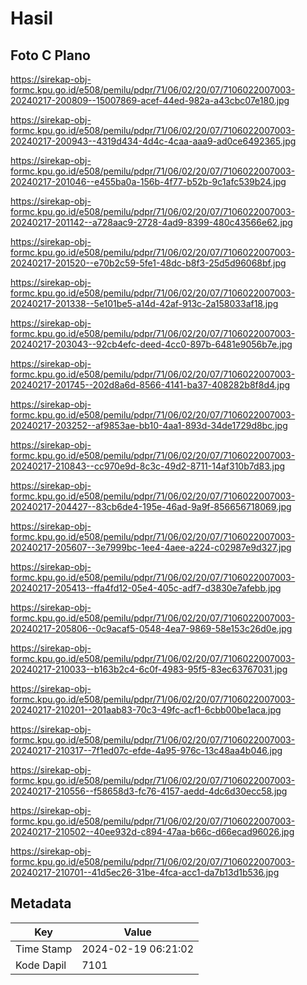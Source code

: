 # Hasil

## Foto C Plano

https://sirekap-obj-formc.kpu.go.id/e508/pemilu/pdpr/71/06/02/20/07/7106022007003-20240217-200809--15007869-acef-44ed-982a-a43cbc07e180.jpg

https://sirekap-obj-formc.kpu.go.id/e508/pemilu/pdpr/71/06/02/20/07/7106022007003-20240217-200943--4319d434-4d4c-4caa-aaa9-ad0ce6492365.jpg

https://sirekap-obj-formc.kpu.go.id/e508/pemilu/pdpr/71/06/02/20/07/7106022007003-20240217-201046--e455ba0a-156b-4f77-b52b-9c1afc539b24.jpg

https://sirekap-obj-formc.kpu.go.id/e508/pemilu/pdpr/71/06/02/20/07/7106022007003-20240217-201142--a728aac9-2728-4ad9-8399-480c43566e62.jpg

https://sirekap-obj-formc.kpu.go.id/e508/pemilu/pdpr/71/06/02/20/07/7106022007003-20240217-201520--e70b2c59-5fe1-48dc-b8f3-25d5d96068bf.jpg

https://sirekap-obj-formc.kpu.go.id/e508/pemilu/pdpr/71/06/02/20/07/7106022007003-20240217-201338--5e101be5-a14d-42af-913c-2a158033af18.jpg

https://sirekap-obj-formc.kpu.go.id/e508/pemilu/pdpr/71/06/02/20/07/7106022007003-20240217-203043--92cb4efc-deed-4cc0-897b-6481e9056b7e.jpg

https://sirekap-obj-formc.kpu.go.id/e508/pemilu/pdpr/71/06/02/20/07/7106022007003-20240217-201745--202d8a6d-8566-4141-ba37-408282b8f8d4.jpg

https://sirekap-obj-formc.kpu.go.id/e508/pemilu/pdpr/71/06/02/20/07/7106022007003-20240217-203252--af9853ae-bb10-4aa1-893d-34de1729d8bc.jpg

https://sirekap-obj-formc.kpu.go.id/e508/pemilu/pdpr/71/06/02/20/07/7106022007003-20240217-210843--cc970e9d-8c3c-49d2-8711-14af310b7d83.jpg

https://sirekap-obj-formc.kpu.go.id/e508/pemilu/pdpr/71/06/02/20/07/7106022007003-20240217-204427--83cb6de4-195e-46ad-9a9f-856656718069.jpg

https://sirekap-obj-formc.kpu.go.id/e508/pemilu/pdpr/71/06/02/20/07/7106022007003-20240217-205607--3e7999bc-1ee4-4aee-a224-c02987e9d327.jpg

https://sirekap-obj-formc.kpu.go.id/e508/pemilu/pdpr/71/06/02/20/07/7106022007003-20240217-205413--ffa4fd12-05e4-405c-adf7-d3830e7afebb.jpg

https://sirekap-obj-formc.kpu.go.id/e508/pemilu/pdpr/71/06/02/20/07/7106022007003-20240217-205806--0c9acaf5-0548-4ea7-9869-58e153c26d0e.jpg

https://sirekap-obj-formc.kpu.go.id/e508/pemilu/pdpr/71/06/02/20/07/7106022007003-20240217-210033--b163b2c4-6c0f-4983-95f5-83ec63767031.jpg

https://sirekap-obj-formc.kpu.go.id/e508/pemilu/pdpr/71/06/02/20/07/7106022007003-20240217-210201--201aab83-70c3-49fc-acf1-6cbb00be1aca.jpg

https://sirekap-obj-formc.kpu.go.id/e508/pemilu/pdpr/71/06/02/20/07/7106022007003-20240217-210317--7f1ed07c-efde-4a95-976c-13c48aa4b046.jpg

https://sirekap-obj-formc.kpu.go.id/e508/pemilu/pdpr/71/06/02/20/07/7106022007003-20240217-210556--f58658d3-fc76-4157-aedd-4dc6d30ecc58.jpg

https://sirekap-obj-formc.kpu.go.id/e508/pemilu/pdpr/71/06/02/20/07/7106022007003-20240217-210502--40ee932d-c894-47aa-b66c-d66ecad96026.jpg

https://sirekap-obj-formc.kpu.go.id/e508/pemilu/pdpr/71/06/02/20/07/7106022007003-20240217-210701--41d5ec26-31be-4fca-acc1-da7b13d1b536.jpg


## Metadata

| Key        | Value               |
| ---------- | ------------------- |
| Time Stamp | 2024-02-19 06:21:02 |
| Kode Dapil | 7101                |



